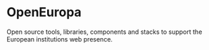 # OpenEuropa

Open source tools, libraries, components and stacks to support the European institutions web presence.
